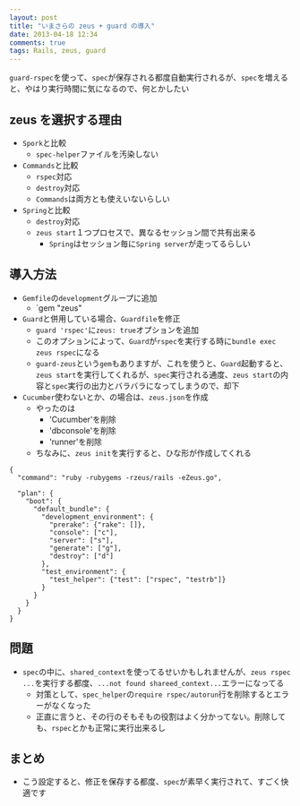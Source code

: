 ```yaml
---
layout: post
title: "いまさらの zeus + guard の導入"
date: 2013-04-18 12:34
comments: true
tags: Rails, zeus, guard
---
```

`guard-rspec`を使って、`spec`が保存される都度自動実行されるが、`spec`を増えると、やはり実行時間に気になるので、何とかしたい

## zeus を選択する理由
* `Spork`と比較
    * `spec-helper`ファイルを汚染しない
* `Commands`と比較
    * `rspec`対応
    * `destroy`対応
    * `Commands`は両方とも使えいないらしい
* `Spring`と比較
    * `destroy`対応
    * `zeus start`１つプロセスで、異なるセッション間で共有出来る
        * `Spring`はセッション毎に`Spring server`が走ってるらしい

## 導入方法
* `Gemfile`の`development`グループに追加
    * `gem "zeus"
* `Guard`と併用している場合、`Guardfile`を修正
    * `guard 'rspec'`に`zeus: true`オプションを追加
    * このオプションによって、`Guard`が`rspec`を実行する時に`bundle exec zeus rspec`になる
    * `guard-zeus`という`gem`もありますが、これを使うと、`Guard`起動すると、`zeus start`を実行してくれるが、`spec`実行される通度、`zeus start`の内容と`spec`実行の出力とバラバラになってしまうので、却下
* `Cucumber`使わないとか、の場合は、`zeus.json`を作成
    * やったのは
        * 'Cucumber'を削除
        * 'dbconsole'を削除
        * 'runner'を削除
    * ちなみに、`zeus init`を実行すると、ひな形が作成してくれる

```
{
  "command": "ruby -rubygems -rzeus/rails -eZeus.go",

  "plan": {
    "boot": {
      "default_bundle": {
        "development_environment": {
          "prerake": {"rake": []},
          "console": ["c"],
          "server": ["s"],
          "generate": ["g"],
          "destroy": ["d"]
        },
        "test_environment": {
          "test_helper": {"test": ["rspec", "testrb"]}
        }
      }
    }
  }
}
```

## 問題
* `spec`の中に、`shared_context`を使ってるせいかもしれませんが、`zeus rspec ...`を実行する都度、`...not found shareed_context...`エラーになってる
    * 対策として、`spec_helper`の`require rspec/autorun`行を削除するとエラーがなくなった
    * 正直に言うと、その行のそもそもの役割はよく分かってない。削除しても、`rspec`とかも正常に実行出来るし

## まとめ
* こう設定すると、修正を保存する都度、`spec`が素早く実行されて、すごく快適です
